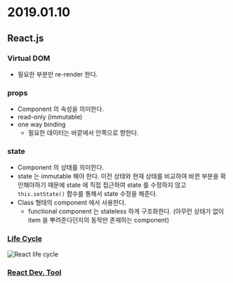 # 2019.01.10

## React.js

### Virtual DOM

- 필요한 부분만 re-render 한다.

### props

- Component 의 속성을 의미한다.
- read-only (immutable) 
- one way binding
  - 필요한 데이터는 바깥에서 안쪽으로 향한다.

### state

- Component 의 상태를 의미한다.
- state 는 immutable 해야 한다. 이전 상태와 현재 상태를 비교하여 바뀐 부분을 확인해야하기 때문에 state 에 직접 접근하여 state 를 수정하지 않고 `this.setState()` 함수를 통해서 state 수정을 해준다.
- Class 형태의 component 에서 사용한다.
  - functional component 는 stateless 하게 구조화한다. (아무런 상태가 없이 item 을 뿌려준다던지의 동작만 존재하는 component)

### [Life Cycle](http://projects.wojtekmaj.pl/react-lifecycle-methods-diagram/)

![React life cycle](http://projects.wojtekmaj.pl/react-lifecycle-methods-diagram/ogimage.201804100050.png)

### [React Dev. Tool](https://chrome.google.com/webstore/detail/react-developer-tools/fmkadmapgofadopljbjfkapdkoienihi)

